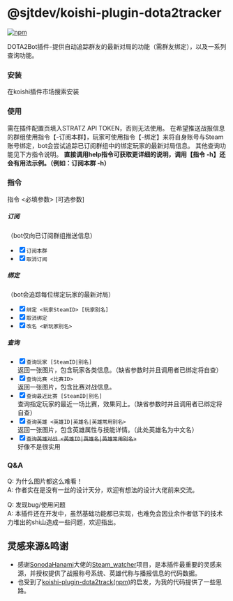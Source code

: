# @sjtdev/koishi-plugin-dota2tracker

[![npm](https://img.shields.io/npm/v/@sjtdev/koishi-plugin-dota2tracker?style=flat-square)](https://www.npmjs.com/package/@sjtdev/koishi-plugin-dota2tracker)

DOTA2Bot插件-提供自动追踪群友的最新对局的功能（需群友绑定），以及一系列查询功能。
### 安装
在koishi插件市场搜索安装

### 使用
需在插件配置页填入STRATZ API TOKEN，否则无法使用。
在希望推送战报信息的群组使用指令【-订阅本群】，玩家可使用指令【-绑定】来将自身账号与Steam账号绑定，bot会尝试追踪已订阅群组中的绑定玩家的最新对局信息。
其他查询功能见下方指令说明。
**直接调用help指令可获取更详细的说明，调用【指令 -h】还会有用法示例。（例如：订阅本群 -h）**

### 指令
指令 <必填参数> [可选参数]
##### 订阅
（bot仅向已订阅群组推送信息）
* <input type="checkbox" checked>`订阅本群`
* <input type="checkbox" checked>`取消订阅`
##### 绑定
（bot会追踪每位绑定玩家的最新对局）
* <input type="checkbox" checked>`绑定 <玩家SteamID> [玩家别名]`
* <input type="checkbox" checked>`取消绑定`
* <input type="checkbox" checked>`改名 <新玩家别名>`
##### 查询
* <input type="checkbox" checked>`查询玩家 [SteamID|别名]`  
  返回一张图片，包含玩家各类信息。（缺省参数时并且调用者已绑定将自查）
* <input type="checkbox" checked>`查询比赛 <比赛ID>`  
  返回一张图片，包含比赛对战信息。
* <input type="checkbox" checked>`查询最近比赛 [SteamID|别名]`  
  查询指定玩家的最近一场比赛，效果同上。（缺省参数时并且调用者已绑定将自查）
* <input type="checkbox" checked>`查询英雄 <英雄ID|英雄名|英雄常用别名>`  
  返回一张图片，包含英雄属性与技能详情。（此处英雄名为中文名）
* <input type="checkbox" checked><del>`查询英雄对战 <英雄ID|英雄名|英雄常用别名>`</del>  
  好像不是很实用

### Q&A
Q: 为什么图片都这么难看！  
A: 作者实在是没有一丝的设计天分，欢迎有想法的设计大佬前来交流。  
  
Q: 发现bug/使用问题  
A: 本插件还在开发中，虽然基础功能都已实现，也难免会因业余作者低下的技术力堆出的shi山造成一些问题，欢迎指出。  

## 灵感来源&鸣谢
* 感谢[SonodaHanami](https://github.com/SonodaHanami)大佬的[Steam_watcher](https://github.com/SonodaHanami/Steam_watcher)项目，是本插件最重要的灵感来源，并授权提供了战报称号系统、英雄代称与播报信息的代码数据。
* 也受到了[koishi-plugin-dota2track(npm)](https://www.npmjs.com/package/koishi-plugin-dota2track)的启发，为我的代码提供了一些思路。